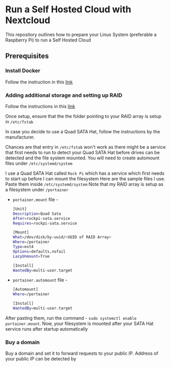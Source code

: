 # Run a Self Hosted Cloud with Nextcloud

This repository outlines how to prepare your Linux System (preferable a Raspberry Pi) to run a Self Hosted Cloud

## Prerequisites

### Install Docker

Follow the instruction in this [link](https://pimylifeup.com/raspberry-pi-docker/)

### Adding additional storage and setting up RAID

Follow the instructions in this [link](https://www.youtube.com/watch?v=Y_l1BCCqZSQ)

Once setup, ensure that the the folder pointing to your RAID array is setup in `/etc/fstab`

In case you decide to use a Quad SATA Hat, follow the instructions by the manufacturer.

Chances are that entry in `/etc/fstab` won't work as there might be a service that first needs to run to detect your Quad SATA Hat before drives can be detected and the file system mounted.
You will need to create automount files under `/etc/systemd/system`

I use a Quad SATA Hat called `Rock Pi` which has a service which first needs to start up before I can mount the filesystem
Here are the sample files I use. Paste them inside `/etc/systemd/system` Note that my RAID array is setup as a filesystem under `/portainer`

- `portainer.mount` file - 
   ```bash
   [Unit]
   Description=Quad Sata
   After=rockpi-sata.service
   Requires=rockpi-sata.service

   [Mount]
   What=/dev/disk/by-uuid/<UUID of RAID Array>
   Where=/portainer
   Type=ext4
   Options=defaults,nofail
   LazyUnmount=True

   [Install]
   WantedBy=multi-user.target
   ```

- `portainer.automount` file -
   ```bash
   [Automount]
   Where=/portainer

   [Install]
   WantedBy=multi-user.target
   ```
After pasting them, run the command - `sudo systemctl enable portainer.mount`. Now, your filesystem is mounted after your SATA Hat service runs after startup automatically

### Buy a domain

Buy a domain and set it to forward requests to your public IP. Address of your public IP can be detected by 
